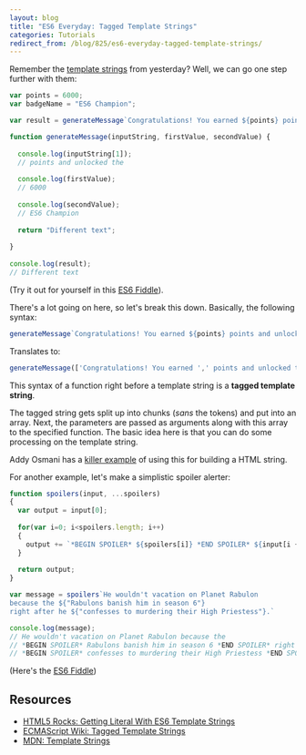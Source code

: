 ```yaml
---
layout: blog
title: "ES6 Everyday: Tagged Template Strings"
categories: Tutorials
redirect_from: /blog/825/es6-everyday-tagged-template-strings/
---
```


Remember the [template strings](http://www.loganfranken.com/blog/821/es6-everyday-template-strings/) from yesterday? Well, we can go one step further with them:

```javascript
var points = 6000;
var badgeName = "ES6 Champion";

var result = generateMessage`Congratulations! You earned ${points} points and unlocked the ${badgeName}`;

function generateMessage(inputString, firstValue, secondValue) {
  
  console.log(inputString[1]);
  // points and unlocked the
  
  console.log(firstValue);
  // 6000
  
  console.log(secondValue);
  // ES6 Champion
  
  return "Different text";
  
}
    
console.log(result);
// Different text
```

(Try it out for yourself in this [ES6 Fiddle](http://www.es6fiddle.net/i6pmuywy/)).

There's a lot going on here, so let's break this down. Basically, the following syntax:

```javascript
generateMessage`Congratulations! You earned ${points} points and unlocked the ${badgeName}`;
```

Translates to:

```javascript
generateMessage(['Congratulations! You earned ',' points and unlocked the '], points, badgeName);
```

This syntax of a function right before a template string is a **tagged template string**.

The tagged string gets split up into chunks (_sans_ the tokens) and put into an array. Next, the parameters are passed as arguments along with this array to the specified function. The basic idea here is that you can do some processing on the template string.

Addy Osmani has a [killer example](http://updates.html5rocks.com/2015/01/ES6-Template-Strings) of using this for building a HTML string.

For another example, let's make a simplistic spoiler alerter:

```javascript
function spoilers(input, ...spoilers)
{
  var output = input[0];
  
  for(var i=0; i<spoilers.length; i++)
  {
    output += `*BEGIN SPOILER* ${spoilers[i]} *END SPOILER* ${input[i + 1]}`;
  }
  
  return output;
}

var message = spoilers`He wouldn't vacation on Planet Rabulon
because the ${"Rabulons banish him in season 6"}
right after he ${"confesses to murdering their High Priestess"}.`

console.log(message);
// He wouldn't vacation on Planet Rabulon because the
// *BEGIN SPOILER* Rabulons banish him in season 6 *END SPOILER* right after he
// *BEGIN SPOILER* confesses to murdering their High Priestess *END SPOILER*.
```

(Here's the [ES6 Fiddle](http://www.es6fiddle.net/i6prdmv4/))

## Resources

- [HTML5 Rocks: Getting Literal With ES6 Template Strings](http://updates.html5rocks.com/2015/01/ES6-Template-Strings)
- [ECMAScript Wiki: Tagged Template Strings](http://tc39wiki.calculist.org/es6/template-strings/)
- [MDN: Template Strings](https://developer.mozilla.org/en-US/docs/Web/JavaScript/Reference/template_strings)
